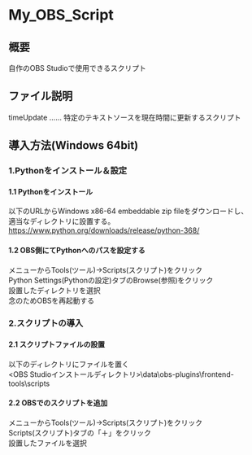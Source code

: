 # My_OBS_Script

## 概要
自作のOBS Studioで使用できるスクリプト

## ファイル説明
timeUpdate …… 特定のテキストソースを現在時間に更新するスクリプト

## 導入方法(Windows 64bit)
### 1.Pythonをインストール＆設定
#### 1.1 Pythonをインストール
以下のURLからWindows x86-64 embeddable zip fileをダウンロードし、  
適当なディレクトリに設置する。  
https://www.python.org/downloads/release/python-368/  
  
#### 1.2 OBS側にてPythonへのパスを設定する
メニューからTools(ツール)->Scripts(スクリプト)をクリック  
Python Settings(Pythonの設定)タブのBrowse(参照)をクリック  
設置したディレクトリを選択  
念のためOBSを再起動する  
  
### 2.スクリプトの導入
#### 2.1 スクリプトファイルの設置
以下のディレクトリにファイルを置く  
<OBS Studioインストールディレクトリ>\data\obs-plugins\frontend-tools\scripts  
  
#### 2.2 OBSでのスクリプトを追加
メニューからTools(ツール)->Scripts(スクリプト)をクリック  
Scripts(スクリプト)タブの「＋」をクリック  
設置したファイルを選択  
